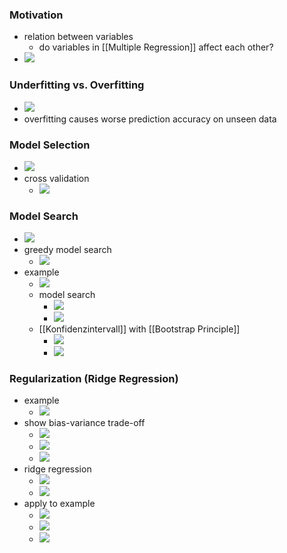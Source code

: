 ### Motivation
+ relation between variables
	+ do variables in [[Multiple Regression]] affect each other?
+ ![](../../../z_images/Pasted%20image%2020230116153014.png)

### Underfitting vs. Overfitting
+ ![](../../../z_images/Pasted%20image%2020230116153501.png)
+ overfitting causes worse prediction accuracy on unseen data

### Model Selection
+ ![](../../../z_images/Pasted%20image%2020230116153912.png)
+ cross validation
	+ ![](../../../z_images/Pasted%20image%2020230116154040.png)

### Model Search
+ ![](../../../z_images/Pasted%20image%2020230116154218.png)
+ greedy model search
	+ ![](../../../z_images/Pasted%20image%2020230116154305.png)
+ example
	+ ![](../../../z_images/Pasted%20image%2020230116154429.png)
	+ model search
		+ ![](../../../z_images/Pasted%20image%2020230116154638.png)
		+ ![](../../../z_images/Pasted%20image%2020230116154709.png)
	+ [[Konfidenzintervall]] with [[Bootstrap Principle]]
		+ ![](../../../z_images/Pasted%20image%2020230116155101.png)
		+ ![](../../../z_images/Pasted%20image%2020230116155257.png)

### Regularization (Ridge Regression)
+ example
	+ ![](../../../z_images/Pasted%20image%2020230116155614.png)
+ show bias-variance trade-off
	+ ![](../../../z_images/Pasted%20image%2020230116160505.png)
	+ ![](../../../z_images/Pasted%20image%2020230116160546.png)
	+ ![](../../../z_images/Pasted%20image%2020230116155716.png)
+ ridge regression
	+ ![](../../../z_images/Pasted%20image%2020230116155903.png)
	+ ![](../../../z_images/Pasted%20image%2020230116160057.png)
+ apply to example
	+ ![](../../../z_images/Pasted%20image%2020230116160616.png)
	+ ![](../../../z_images/Pasted%20image%2020230116160201.png)
	+ ![](../../../z_images/Pasted%20image%2020230116160932.png)
